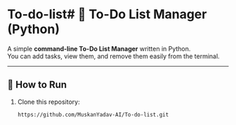 # To-do-list# 📝 To-Do List Manager (Python)

A simple **command-line To-Do List Manager** written in Python.  
You can add tasks, view them, and remove them easily from the terminal.

---

## 🚀 How to Run
1. Clone this repository:
   ```bash
   https://github.com/MuskanYadav-AI/To-do-list.git
